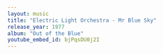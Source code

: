 ```yaml
---
layout: music
title: "Electric Light Orchestra - Mr Blue Sky"
release_year: 1977
album: "Out of the Blue"
youtube_embed_id: bjPqsDU0j2I
---
```

